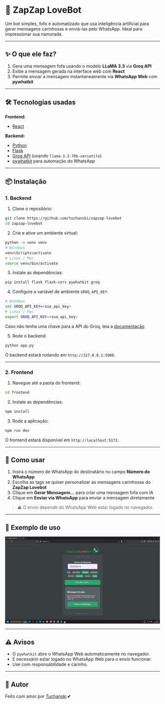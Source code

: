 # 💌 ZapZap LoveBot

Um bot simples, fofo e automatizado que usa inteligência artificial para gerar mensagens carinhosas e enviá-las pelo WhatsApp. Ideal para impressionar sua namorada.

---

## ✨ O que ele faz?

1. Gera uma mensagem fofa usando o modelo **LLaMA 3.3** via **Groq API**
2. Exibe a mensagem gerada na interface web com **React**
3. Permite enviar a mensagem instantaneamente via **WhatsApp Web** com **pywhatkit**

---

## 🛠️ Tecnologias usadas

**Frontend:**

-   [React](https://reactjs.org/)

**Backend:**

-   [Python](https://www.python.org/)
-   [Flask](https://flask.palletsprojects.com/)
-   [Groq API](https://www.groq.com/) (usando `llama-3.3-70b-versatile`)
-   [pywhatkit](https://pypi.org/project/pywhatkit/) para automação do WhatsApp

---

## 📦 Instalação

### 1. Backend

1. Clone o repositório:

```bash
git clone https://github.com/tuchanski/zapzap-lovebot
cd zapzap-lovebot
```

2. Crie e ative um ambiente virtual:

```bash
python -m venv venv
# Windows
venv\Scripts\activate
# Linux / Mac
source venv/bin/activate
```

3. Instale as dependências:

```bash
pip install flask flask-cors pywhatkit groq
```

4. Configure a variável de ambiente `GROQ_API_KEY`:
```bash
# Windows
set GROQ_API_KEY=<sua_api_key>
# Linux / Mac
export GROQ_API_KEY=<sua_api_key>
```
Caso não tenha uma chave para a API do Groq, leia a [documentação](https://console.groq.com/docs/quickstart)

5. Rode o backend:

```bash
python app.py
```

O backend estará rodando em `http://127.0.0.1:5000`.

---

### 2. Frontend

1. Navegue até a pasta do frontend:

```bash
cd frontend
```

2. Instale as dependências:

```bash
npm install
```

3. Rode a aplicação:

```bash
npm run dev
```

O frontend estará disponível em `http://localhost:5173`.

---

## 🚀 Como usar

1. Insira o número de WhatsApp do destinatário no campo **Número do WhatsApp**
2. Escolha as tags se quiser personalizar as mensagens carinhosas do **ZapZap Lovebot**
3. Clique em **Gerar Mensagem...** para criar uma mensagem fofa com IA
4. Clique em **Enviar via WhatsApp** para enviar a mensagem diretamente

> ⚠️ O envio depende do WhatsApp Web estar logado no navegador.

---

## 📸 Exemplo de uso

![Exemplo de Uso](img/ex_zapzap.jpg)

---

## ⚠️ Avisos

-   O `pywhatkit` abre o WhatsApp Web automaticamente no navegador.
-   É necessário estar logado no WhatsApp Web para o envio funcionar.
-   Use com responsabilidade e carinho.

---

## 📄 Autor

Feito com amor por [Tuchanski](https://github.com/tuchanski) 💕
